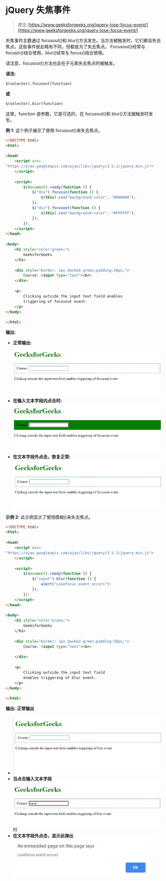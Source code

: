 # jQuery 失焦事件

> 原文:[https://www.geeksforgeeks.org/jquery-lose-focus-event/](https://www.geeksforgeeks.org/jquery-lose-focus-event/)

失焦事件主要通过 focusout()和 blur()方法发生。当方法被触发时，它们都会失去焦点。这些事件彼此略有不同，但都是为了失去焦点。
Focusout()经常与 focusin()结合使用，blur()经常与 focus()结合使用。

请注意，focusout()方法也会在子元素失去焦点时被触发。

**语法:**

```html
$(selector).focusout(function)
```

**或**

```html
$(selector).blur(function)
```

这里，function 是参数，它是可选的，在 focusout()和 blur()方法被触发时发生。

**例 1:** 这个例子展示了使用 focusout()来失去焦点。

```html
<!DOCTYPE html>
<html>

<head>
    <script src=
"https://ajax.googleapis.com/ajax/libs/jquery/3.5.1/jquery.min.js">
    </script>

    <script>
        $(document).ready(function () {
            $("div").focusin(function () {
                $(this).css("background-color", "#008000");
            });
            $("div").focusout(function () {
                $(this).css("background-color", "#FFFFFF");
            });
        });
    </script>
</head>

<body>
    <h1 style="color:green;">
        GeeksforGeeks
    </h1>

    <div style="border: 1px dashed green;padding:10px;">
        Course: <input type="text"><br>
    </div>

    <p>
        Clicking outside the input text field enables 
        triggering of focusout event.
    </p>
</body>

</html>
```

**输出:**

*   **正常输出:**
    ![](img/8b322543d9c70de38b3d5480d29fb9ac.png)
*   **在输入文本字段内点击时:**
    ![](img/cece5e7c7eef709ec53c0ab596478313.png)
*   **在文本字段外点击，恢复正常:**
    ![](img/1deb4534b7e0813c168736c92a73cc84.png)

**示例 2:** 此示例显示了使用模糊()来失去焦点。

```html
<!DOCTYPE html>
<html>

<head>
    <script src=
"https://ajax.googleapis.com/ajax/libs/jquery/3.5.1/jquery.min.js">
    </script>

    <script>
        $(document).ready(function () {
            $("input").blur(function () {
                alert("Losefocus event occurs");
            });
        });
    </script>
</head>

<body>
    <h1 style="color:Green;">
        GeeksforGeeks
    </h1>

    <div style="border: 1px dashed green;padding:10px;">
        Course: <input type="text"><br>

    </div>

    <p>
        Clicking outside the input text field 
        enables triggering of blur event.
    </p>
</body>

</html>
```

**输出:**
**正常输出**

*   ![](img/0d4a5a6378d7441a718851399e260fa2.png)
*   **当点击输入文本字段**
    ![](img/86d3463b5568d23d7341931377706caa.png)时
*   **在文本字段外点击，显示此弹出**
    ![](img/007363d72cb2a1e38b1da2d20feb1f83.png)